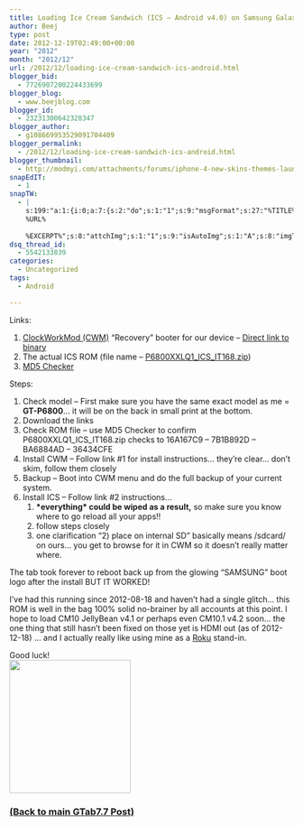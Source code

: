 ```yaml
---
title: Loading Ice Cream Sandwich (ICS – Android v4.0) on Samsung Galaxy Tab 7.7 (P6800)
author: Beej
type: post
date: 2012-12-19T02:49:00+00:00
year: "2012"
month: "2012/12"
url: /2012/12/loading-ice-cream-sandwich-ics-android.html
blogger_bid:
  - 7726907200224433699
blogger_blog:
  - www.beejblog.com
blogger_id:
  - 23231300642328347
blogger_author:
  - g108669953529091704409
blogger_permalink:
  - /2012/12/loading-ice-cream-sandwich-ics-android.html
blogger_thumbnail:
  - http://modmyi.com/attachments/forums/iphone-4-new-skins-themes-launches/555329d1322802429-ice-cream-sandwich-android-4-0-android_ice_cream_sandwich_electronic_bytes.png
snapEdIT:
  - 1
snapTW:
  - |
    s:199:"a:1:{i:0;a:7:{s:2:"do";s:1:"1";s:9:"msgFormat";s:27:"%TITLE%
    %URL%
    
    %EXCERPT%";s:8:"attchImg";s:1:"1";s:9:"isAutoImg";s:1:"A";s:8:"imgToUse";s:0:"";s:9:"isAutoURL";s:1:"A";s:8:"urlToUse";s:0:"";}}";
dsq_thread_id:
  - 5542133839
categories:
  - Uncategorized
tags:
  - Android

---
```

Links: 

  1. <a href="http://www.theandroidsoul.com/new-galaxy-tab-7-7-gets-clockworkmod-recovery-for-both-3gwifi-edition-and-wifi-only-edition/" target="_blank">ClockWorkMod (CWM)</a> “Recovery” booter for our device &#8211; <a href="http://www.mediafire.com/?045y0s12yamm2u8" target="_blank">Direct link to binary</a> 
  2. The actual ICS ROM (file name &#8211; <a href="http://forum.xda-developers.com/index.php" target="_blank">P6800XXLQ1_ICS_IT168.zip</a>) 
  3. <a href="http://getmd5checker.com/download/latest/Md5Checker.zip" target="_blank">MD5 Checker</a> 

Steps: 

  1. Check model &#8211; First make sure you have the same exact model as me = **GT-P6800**… it will be on the back in small print at the bottom. 
  2. Download the links 
  3. Check ROM file – use MD5 Checker to confirm P6800XXLQ1\_ICS\_IT168.zip checks to 16A167C9 &#8211; 7B1B892D &#8211; BA6884AD – 36434CFE 
  4. Install CWM &#8211; Follow link #1 for install instructions… they’re clear… don’t skim, follow them closely 
  5. Backup &#8211; Boot into CWM menu and do the full backup of your current system. 
  6. Install ICS – Follow link #2 instructions… 
      1. **\*everything\* could be wiped as a result,** so make sure you know where to go reload all your apps!! 
      2. follow steps closely 
      3. one clarification “2) place on internal SD” basically means /sdcard/ on ours… you get to browse for it in CWM so it doesn’t really matter where. 

The tab took forever to reboot back up from the glowing “SAMSUNG” boot logo after the install BUT IT WORKED! 

I’ve had this running since 2012-08-18 and haven’t had a single glitch… this ROM is well in the bag 100% solid no-brainer by all accounts at this point. I hope to load CM10 JellyBean v4.1 or perhaps even CM10.1 v4.2 soon… the one thing that still hasn’t been fixed on those yet is HDMI out (as of 2012-12-18) … and I actually really like using mine as a <a href="http://www.roku.com/" target="_blank">Roku</a> stand-in. 

Good luck!   
<img style="border-left-width: 0px; border-right-width: 0px; background-image: none; border-bottom-width: 0px; padding-top: 0px; padding-left: 0px; padding-right: 0px; border-top-width: 0px" border="0" src="http://modmyi.com/attachments/forums/iphone-4-new-skins-themes-launches/555329d1322802429-ice-cream-sandwich-android-4-0-android_ice_cream_sandwich_electronic_bytes.png" width="215" height="236" />

### [(Back to main GTab7.7 Post)][1]

 [1]: /2012/04/samsung-galaxy-tab-77-p6800.html
